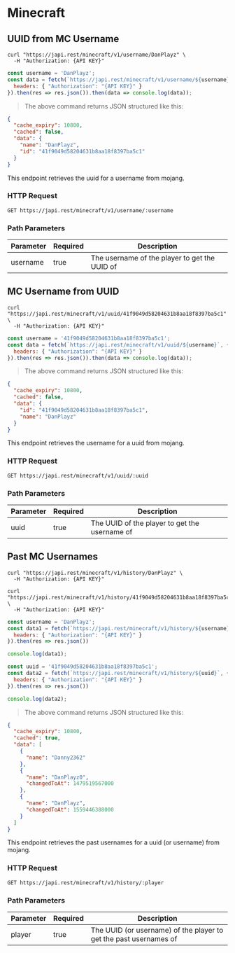 # Minecraft

## UUID from MC Username

```shell
curl "https://japi.rest/minecraft/v1/username/DanPlayz" \
  -H "Authorization: {API KEY}"
```

```javascript
const username = 'DanPlayz';
const data = fetch(`https://japi.rest/minecraft/v1/username/${username}`, {
  headers: { "Authorization": "{API KEY}" }
}).then(res => res.json()).then(data => console.log(data));
```

> The above command returns JSON structured like this:

```json
{
  "cache_expiry": 10800,
  "cached": false,
  "data": {
    "name": "DanPlayz",
    "id": "41f9049d58204631b8aa18f8397ba5c1"
  }
}
```

This endpoint retrieves the uuid for a username from mojang.

### HTTP Request

`GET https://japi.rest/minecraft/v1/username/:username`

### Path Parameters

Parameter | Required | Description
----------|----------|----------------------------------------------
username  | true     | The username of the player to get the UUID of

## MC Username from UUID 

```shell
curl "https://japi.rest/minecraft/v1/uuid/41f9049d58204631b8aa18f8397ba5c1" \
  -H "Authorization: {API KEY}"
```

```javascript
const username = '41f9049d58204631b8aa18f8397ba5c1';
const data = fetch(`https://japi.rest/minecraft/v1/uuid/${username}`, {
  headers: { "Authorization": "{API KEY}" }
}).then(res => res.json()).then(data => console.log(data));
```

> The above command returns JSON structured like this:

```json
{
  "cache_expiry": 10800,
  "cached": false,
  "data": {
    "id": "41f9049d58204631b8aa18f8397ba5c1",
    "name": "DanPlayz"
  }
}
```

This endpoint retrieves the username for a uuid from mojang.

### HTTP Request

`GET https://japi.rest/minecraft/v1/uuid/:uuid`

### Path Parameters

Parameter | Required | Description
----------|----------|----------------------------------------------
uuid      | true     | The UUID of the player to get the username of


## Past MC Usernames

```shell
curl "https://japi.rest/minecraft/v1/history/DanPlayz" \
  -H "Authorization: {API KEY}"

curl "https://japi.rest/minecraft/v1/history/41f9049d58204631b8aa18f8397ba5c1" \
  -H "Authorization: {API KEY}"
```

```javascript
const username = 'DanPlayz';
const data1 = fetch(`https://japi.rest/minecraft/v1/history/${username}`, {
  headers: { "Authorization": "{API KEY}" }
}).then(res => res.json())

console.log(data1);

const uuid = '41f9049d58204631b8aa18f8397ba5c1';
const data2 = fetch(`https://japi.rest/minecraft/v1/history/${uuid}`, {
  headers: { "Authorization": "{API KEY}" }
}).then(res => res.json())

console.log(data2);
```

> The above command returns JSON structured like this:

```json
{
  "cache_expiry": 10800,
  "cached": true,
  "data": [
    {
      "name": "Danny2362"
    },
    {
      "name": "DanPlayz0",
      "changedToAt": 1479519567000
    },
    {
      "name": "DanPlayz",
      "changedToAt": 1559446388000
    }
  ]
}
```

This endpoint retrieves the past usernames for a uuid (or username) from mojang.

### HTTP Request

`GET https://japi.rest/minecraft/v1/history/:player`

### Path Parameters

Parameter | Required | Description
----------|----------|------------------------------------------------------------------
player    | true     | The UUID (or username) of the player to get the past usernames of
